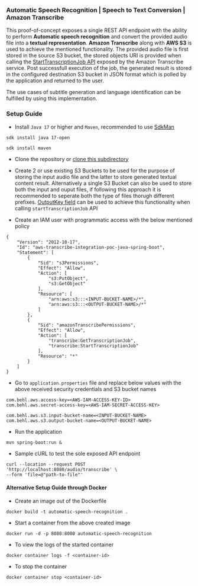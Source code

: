 ### Automatic Speech Recognition | Speech to Text Conversion | Amazon Transcribe

This proof-of-concept exposes a single REST API endpoint with the ability to perform **Automatic speech recognition** and convert the provided audio file into a **textual representation**. **Amazon Transcribe** along with **AWS S3** is used to achieve the mentioned functionality. The provided audio file is first stored in the source S3 bucket, the stored objects URI is provided when calling the [StartTranscriptionJob API](https://docs.aws.amazon.com/transcribe/latest/APIReference/API_StartTranscriptionJob.html) exposed by the Amazon Transcribe service. Post successfull execution of the job, the generated result is stored in the configured destination S3 bucket in JSON format which is polled by the application and returned to the user. 

The use cases of subtitle generation and language identification can be fulfilled by using this implementation. 

### Setup Guide

* Install `Java 17` or higher and `Maven`, recommended to use [SdkMan](https://sdkman.io)

```
sdk install java 17-open
```

```
sdk install maven
```
* Clone the repository or [clone this subdirectory](https://stackoverflow.com/questions/600079/how-do-i-clone-a-subdirectory-only-of-a-git-repository)

* Create 2 or use existing S3 Buckets to be used for the purpose of storing the input audio file and the latter to store generated textual content result. Alternatively a single S3 Bucket can also be used to store both the input and ouput files, if following this approach it is recommended to seperate both the type of files thorugh different prefixes. [OutputKey field](https://docs.aws.amazon.com/transcribe/latest/APIReference/API_StartTranscriptionJob.html#transcribe-StartTranscriptionJob-request-OutputKey) can be used to achieve this functionality when calling `startTranscriptionJob` API

* Create an IAM user with programmatic access with the below mentioned policy
```
{
    "Version": "2012-10-17",
    "Id": "aws-transcribe-integration-poc-java-spring-boot",
    "Statement": [
        {
            "Sid": "s3Permissions",
            "Effect": "Allow",
            "Action": [
                "s3:PutObject",
                "s3:GetObject"
            ],
            "Resource": [
                "arn:aws:s3:::<INPUT-BUCKET-NAME>/*",
                "arn:aws:s3:::<OUTPUT-BUCKET-NAME>/*"
            ]
        },
        {
            "Sid": "amazonTranscribePermissions",
            "Effect": "Allow",
            "Action": [
                "transcribe:GetTranscriptionJob",
                "transcribe:StartTranscriptionJob"
            ],
            "Resource": "*"
        }
    ]
}
```

* Go to `application.properties` file and replace below values with the above received security credentials and S3 bucket names
```
com.behl.aws.access-key=<AWS-IAM-ACCESS-KEY-ID>
com.behl.aws.secret-access-key=<AWS-IAM-SECRET-ACCESS-KEY>
```
```
com.behl.aws.s3.input-bucket-name=<INPUT-BUCKET-NAME>
com.behl.aws.s3.output-bucket-name=<OUTPUT-BUCKET-NAME>
```
* Run the application

```
mvn spring-boot:run &
```

* Sample cURL to test the sole exposed API endpoint

```
curl --location --request POST 'http://localhost:8080/audio/transcribe' \
--form 'file=@"path-to-file"'
```
#### Alternative Setup Guide through Docker
* Create an image out of the Dockerfile

```
docker build -t automatic-speech-recognition .                        
```
* Start a container from the above created image

```
docker run -d -p 8080:8080 automatic-speech-recognition
```
* To view the logs of the started container
```
docker container logs -f <container-id>
```
* To stop the container
```
docker container stop <container-id>
```

